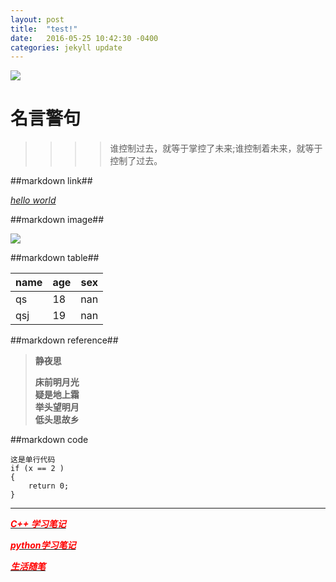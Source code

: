 ```yaml
---
layout: post
title:  "test!"
date:   2016-05-25 10:42:30 -0400
categories: jekyll update
---
```




![](http://i.imgur.com/hWUarKt.jpg)  



# 名言警句 #

> >>>谁控制过去，就等于掌控了未来;谁控制着未来，就等于控制了过去。


##markdown link##

[*hello world*](http://www.google.hk)



##markdown image##

![](https://static.zhihu.com/static/revved/img/ios/touch-icon-152.87c020b9.png) 


##markdown table##


 name|age| sex   
---|---|---  
qs|18|nan  
qsj|19| nan  
 
 
##markdown reference##
 
>    **静夜思**
>
>    **床前明月光**   
>    **疑是地上霜**    
>    **举头望明月**    
>    **低头思故乡**    




##markdown code  

	这是单行代码
	if (x == 2 )
	{
		return 0;
	}
______________________________________________



[***<font color="red">C++ 学习笔记</font>***]()                              

[***<font color="red">python学习笔记</font>***]()

[***<font color="red">生活随笔</font>***]()



